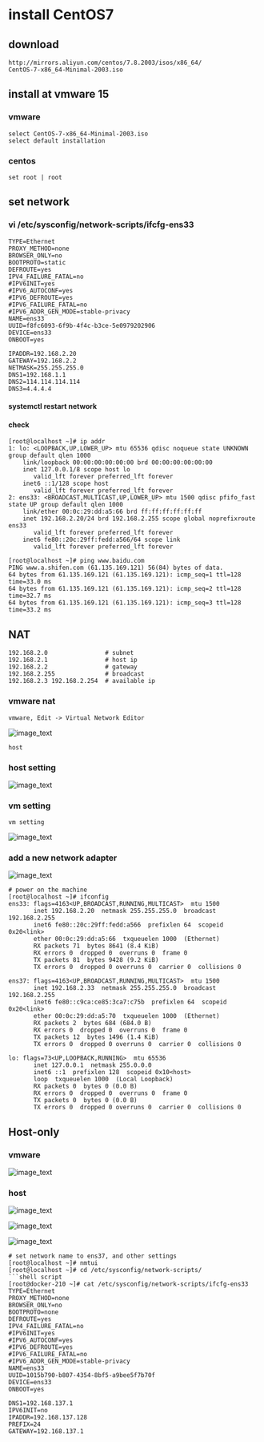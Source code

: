 # install CentOS7
## download
    http://mirrors.aliyun.com/centos/7.8.2003/isos/x86_64/
    CentOS-7-x86_64-Minimal-2003.iso
## install at vmware 15

### vmware
    select CentOS-7-x86_64-Minimal-2003.iso
    select default installation
### centos
    set root | root
    
## set network
### vi /etc/sysconfig/network-scripts/ifcfg-ens33
    TYPE=Ethernet
    PROXY_METHOD=none
    BROWSER_ONLY=no
    BOOTPROTO=static
    DEFROUTE=yes
    IPV4_FAILURE_FATAL=no
    #IPV6INIT=yes
    #IPV6_AUTOCONF=yes
    #IPV6_DEFROUTE=yes
    #IPV6_FAILURE_FATAL=no
    #IPV6_ADDR_GEN_MODE=stable-privacy
    NAME=ens33
    UUID=f8fc6093-6f9b-4f4c-b3ce-5e0979202906
    DEVICE=ens33
    ONBOOT=yes
    
    IPADDR=192.168.2.20
    GATEWAY=192.168.2.2
    NETMASK=255.255.255.0
    DNS1=192.168.1.1
    DNS2=114.114.114.114
    DNS3=4.4.4.4
#### systemctl restart network
#### check 
    [root@localhost ~]# ip addr
    1: lo: <LOOPBACK,UP,LOWER_UP> mtu 65536 qdisc noqueue state UNKNOWN group default qlen 1000
        link/loopback 00:00:00:00:00:00 brd 00:00:00:00:00:00
        inet 127.0.0.1/8 scope host lo
           valid_lft forever preferred_lft forever
        inet6 ::1/128 scope host 
           valid_lft forever preferred_lft forever
    2: ens33: <BROADCAST,MULTICAST,UP,LOWER_UP> mtu 1500 qdisc pfifo_fast state UP group default qlen 1000
        link/ether 00:0c:29:dd:a5:66 brd ff:ff:ff:ff:ff:ff
        inet 192.168.2.20/24 brd 192.168.2.255 scope global noprefixroute ens33
           valid_lft forever preferred_lft forever
        inet6 fe80::20c:29ff:fedd:a566/64 scope link 
           valid_lft forever preferred_lft forever
           
    [root@localhost ~]# ping www.baidu.com
    PING www.a.shifen.com (61.135.169.121) 56(84) bytes of data.
    64 bytes from 61.135.169.121 (61.135.169.121): icmp_seq=1 ttl=128 time=33.0 ms
    64 bytes from 61.135.169.121 (61.135.169.121): icmp_seq=2 ttl=128 time=32.7 ms
    64 bytes from 61.135.169.121 (61.135.169.121): icmp_seq=3 ttl=128 time=33.2 ms
 ## NAT
 ```text
 192.168.2.0                # subnet
 192.168.2.1                # host ip
 192.168.2.2                # gateway
 192.168.2.255              # broadcast
 192.168.2.3 192.168.2.254  # available ip
```
 ### vmware nat
 ```text
vmware, Edit -> Virtual Network Editor
```
 ![image_text](./pictures/vmware_nat.png)
 ```text
host
```
 ### host setting
 ![image_text](./pictures/host_nat.png)
 ### vm setting
 ```text
vm setting
```
 ![image_text](./pictures/vm_nat.png)
 
  ### add a new network adapter
 ![image_text](./pictures/new_network_adapter.png)
 ```shell script
# power on the machine
[root@localhost ~]# ifconfig
ens33: flags=4163<UP,BROADCAST,RUNNING,MULTICAST>  mtu 1500
        inet 192.168.2.20  netmask 255.255.255.0  broadcast 192.168.2.255
        inet6 fe80::20c:29ff:fedd:a566  prefixlen 64  scopeid 0x20<link>
        ether 00:0c:29:dd:a5:66  txqueuelen 1000  (Ethernet)
        RX packets 71  bytes 8641 (8.4 KiB)
        RX errors 0  dropped 0  overruns 0  frame 0
        TX packets 81  bytes 9428 (9.2 KiB)
        TX errors 0  dropped 0 overruns 0  carrier 0  collisions 0

ens37: flags=4163<UP,BROADCAST,RUNNING,MULTICAST>  mtu 1500
        inet 192.168.2.33  netmask 255.255.255.0  broadcast 192.168.2.255
        inet6 fe80::c9ca:ce85:3ca7:c75b  prefixlen 64  scopeid 0x20<link>
        ether 00:0c:29:dd:a5:70  txqueuelen 1000  (Ethernet)
        RX packets 2  bytes 684 (684.0 B)
        RX errors 0  dropped 0  overruns 0  frame 0
        TX packets 12  bytes 1496 (1.4 KiB)
        TX errors 0  dropped 0 overruns 0  carrier 0  collisions 0

lo: flags=73<UP,LOOPBACK,RUNNING>  mtu 65536
        inet 127.0.0.1  netmask 255.0.0.0
        inet6 ::1  prefixlen 128  scopeid 0x10<host>
        loop  txqueuelen 1000  (Local Loopback)
        RX packets 0  bytes 0 (0.0 B)
        RX errors 0  dropped 0  overruns 0  frame 0
        TX packets 0  bytes 0 (0.0 B)
        TX errors 0  dropped 0 overruns 0  carrier 0  collisions 0
```
 ## Host-only
 ### vmware
 ![image_text](./pictures/host-only_vmware.png)
 ### host
 ![image_text](./pictures/host-only_vmnet1.png)
 
 ![image_text](./pictures/host-only_host_sharing.png)
 
 ![image_text](./pictures/host-only_vm.png)
 ```shell script
# set network name to ens37, and other settings 
[root@localhost ~]# nmtui
[root@localhost ~]# cd /etc/sysconfig/network-scripts/
```shell script
[root@docker-210 ~]# cat /etc/sysconfig/network-scripts/ifcfg-ens33 
TYPE=Ethernet
PROXY_METHOD=none
BROWSER_ONLY=no
BOOTPROTO=none
DEFROUTE=yes
IPV4_FAILURE_FATAL=no
#IPV6INIT=yes
#IPV6_AUTOCONF=yes
#IPV6_DEFROUTE=yes
#IPV6_FAILURE_FATAL=no
#IPV6_ADDR_GEN_MODE=stable-privacy
NAME=ens33
UUID=1015b790-b807-4354-8bf5-a9bee5f7b70f
DEVICE=ens33
ONBOOT=yes

DNS1=192.168.137.1
IPV6INIT=no
IPADDR=192.168.137.128
PREFIX=24
GATEWAY=192.168.137.1

```


